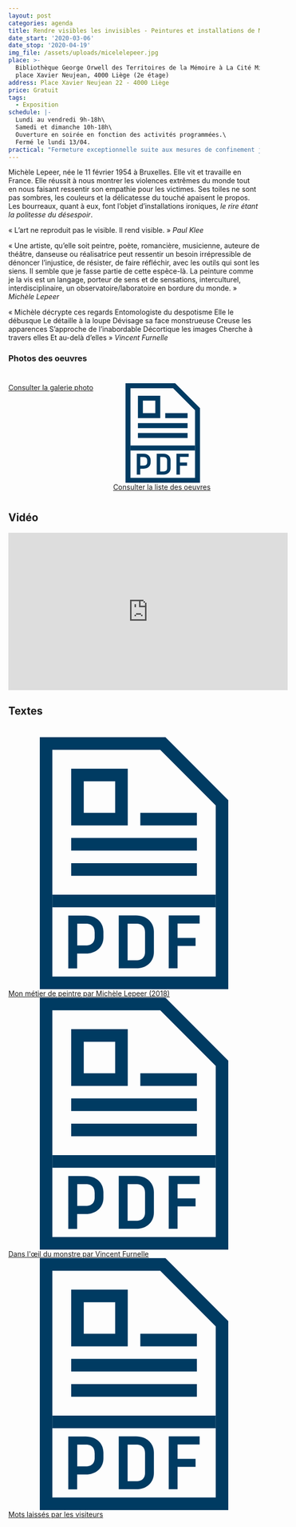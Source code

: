 ```yaml
---
layout: post
categories: agenda
title: Rendre visibles les invisibles - Peintures et installations de Michèle Lepeer
date_start: '2020-03-06'
date_stop: '2020-04-19'
img_file: /assets/uploads/micelelepeer.jpg
place: >-
  Bibliothèque George Orwell des Territoires de la Mémoire à La Cité Miroir, 22
  place Xavier Neujean, 4000 Liège (2e étage)
address: Place Xavier Neujean 22 - 4000 Liège
price: Gratuit
tags:
  - Exposition
schedule: |-
  Lundi au vendredi 9h-18h\
  Samedi et dimanche 10h-18h\
  Ouverture en soirée en fonction des activités programmées.\
  Fermé le lundi 13/04.
practical: "Fermeture exceptionnelle suite aux mesures de confinement jusqu'au 3 avril.\n\nVisite animée pour les groupes le lundi à 15 h et le vendredi à 13 h et à 15 h :\n\n* Durée\_: 1 h\n* Gratuit\n* 15 personnes max\n* À partir de 15 ans\n\nRéservation\_:\n\n* [bibliotheque@territoires-memoire.be](<* bibliotheque@territoires-memoire.be>)\n* 04\_232\_70\_62"
---
```

Michèle Lepeer, née le 11 février 1954 à Bruxelles. Elle vit et travaille en France. Elle réussit à nous montrer les violences extrêmes du monde tout en nous faisant ressentir son empathie pour les victimes. Ses toiles ne sont pas sombres, les couleurs et la délicatesse du touché apaisent le propos. Les bourreaux, quant à eux, font l’objet d’installations ironiques, *le rire étant la politesse du désespoir*.

« L’art ne reproduit pas le visible. Il rend visible. » *Paul Klee*

« Une artiste, qu’elle soit peintre, poète, romancière, musicienne, auteure de théâtre, danseuse ou réalisatrice peut ressentir un besoin irrépressible de dénoncer l’injustice, de résister, de faire réfléchir, avec les outils qui sont les siens. Il semble que je fasse partie de cette espèce-là. La peinture comme je la vis est un langage, porteur de sens et de sensations, interculturel, interdisciplinaire, un observatoire/laboratoire en bordure du monde. » *Michèle Lepeer*

« Michèle décrypte ces regards Entomologiste du despotisme
Elle le débusque
Le détaille à la loupe
Dévisage sa face monstrueuse
Creuse les apparences
S’approche de l’inabordable
Décortique les images
Cherche à travers elles
Et au-delà d’elles »
*Vincent Furnelle*

### Photos des oeuvres

<div style="display:flex;flex-wrap:wrap;align-items: flex-start;margin: 40px 0;">
        <p style="margin: 0px 40px 20px 0;"><a class="button button--blue" href="https://www.flickr.com/photos/territoires/albums/72157713518444447" target="_blank" rel="noopener" style="margin-top: 0;">Consulter la galerie photo</a></p>
<div style="margin:0;" class="card card--one card--pdf-link card--centered card--no-margin-bottom"><div class="pdf-link"><a class="pdf-link__link color-white" href="/assets/uploads/rendre-visibles-les-invisibles-peintures-et-installations-de-miche-le-lepeer-liste-des-oeuvres.pdf"><svg class="pdf-link__img" xmlns="http://www.w3.org/2000/svg" viewBox="0 0 50 50"><style>.pdf-link__img--color{fill:#003b62}</style><path class="pdf-link__img--color" d="M30.21 2.5l11.04 11.04V47.5H8.75v-45h21.46M31.25 0h-25v50h37.5V12.5L31.25 0z"></path> <path class="pdf-link__img--color" d="M21.25 8.75V15H15V8.75h6.25m2.5-2.5H12.5V17.5h11.25V6.25zM37.5 15H26.25v2.5H37.5V15zm0 5h-25v2.5h25V20zm0 5h-25v2.5h25V25zm3.75 6.25H8.75v2.5h32.5v-2.5zm-22.34 7.33v1.14c0 1.81-1.36 3.21-3.55 3.21h-1.68v2.95h-1.76v-10.5h3.44c2.19 0 3.55 1.4 3.55 3.2zm-1.75.1c0-.9-.45-1.67-1.79-1.67H13.7v4.32h1.68c1.34 0 1.79-.79 1.79-1.69v-.96zm11.79-.1v4.09c0 1.8-1.36 3.2-3.55 3.2h-3.44v-10.5h3.44c2.17.01 3.55 1.41 3.55 3.21zm-1.76.1c0-.9-.45-1.67-1.79-1.67h-1.68v7.27h1.68c1.34 0 1.79-.77 1.79-1.67v-3.93zm6.47-1.69v2.83h3.58v1.61h-3.58v4.44H31.9v-10.5h6.15v1.61h-4.39v.01z"></path> </svg>
        <span class="pdf-link__text">
            Consulter la liste des oeuvres
        </span>
    </a>
</div></div>
</div>

## Vidéo

<iframe width="560" height="315" src="https://www.youtube.com/embed/AjXhKQcG-vE" frameborder="0" allow="accelerometer; autoplay; encrypted-media; gyroscope; picture-in-picture" allowfullscreen></iframe>

## Textes

<div class="containers containers--third" style="margin-top:40px">
			<div class="container container--third">
				<div class="card card--one card--pdf-link card--centered card--small-text"><div class="pdf-link"><a class="pdf-link__link color-white" href="/assets/uploads/mon-me-tier-de-peintre_re-sume-intervention-fribourg-ch-12-2018.pdf"><svg class="pdf-link__img" xmlns="http://www.w3.org/2000/svg" viewBox="0 0 50 50"><style>.pdf-link__img--color{fill:#003b62}</style><path class="pdf-link__img--color" d="M30.21 2.5l11.04 11.04V47.5H8.75v-45h21.46M31.25 0h-25v50h37.5V12.5L31.25 0z"></path> <path class="pdf-link__img--color" d="M21.25 8.75V15H15V8.75h6.25m2.5-2.5H12.5V17.5h11.25V6.25zM37.5 15H26.25v2.5H37.5V15zm0 5h-25v2.5h25V20zm0 5h-25v2.5h25V25zm3.75 6.25H8.75v2.5h32.5v-2.5zm-22.34 7.33v1.14c0 1.81-1.36 3.21-3.55 3.21h-1.68v2.95h-1.76v-10.5h3.44c2.19 0 3.55 1.4 3.55 3.2zm-1.75.1c0-.9-.45-1.67-1.79-1.67H13.7v4.32h1.68c1.34 0 1.79-.79 1.79-1.69v-.96zm11.79-.1v4.09c0 1.8-1.36 3.2-3.55 3.2h-3.44v-10.5h3.44c2.17.01 3.55 1.41 3.55 3.21zm-1.76.1c0-.9-.45-1.67-1.79-1.67h-1.68v7.27h1.68c1.34 0 1.79-.77 1.79-1.67v-3.93zm6.47-1.69v2.83h3.58v1.61h-3.58v4.44H31.9v-10.5h6.15v1.61h-4.39v.01z"></path> </svg>
        <span class="pdf-link__text">
            Mon métier de peintre par Michèle Lepeer (2018)
        </span>
    </a>
</div></div>
			</div>
			<div class="container container--third">
				<div class="card card--one card--pdf-link card--centered card--small-text"><div class="pdf-link"><a class="pdf-link__link color-white" href="/assets/uploads/dans-l-oeil-du-monstre-par-vincent-furnelle.pdf"><svg class="pdf-link__img" xmlns="http://www.w3.org/2000/svg" viewBox="0 0 50 50"><style>.pdf-link__img--color{fill:#003b62}</style><path class="pdf-link__img--color" d="M30.21 2.5l11.04 11.04V47.5H8.75v-45h21.46M31.25 0h-25v50h37.5V12.5L31.25 0z"></path> <path class="pdf-link__img--color" d="M21.25 8.75V15H15V8.75h6.25m2.5-2.5H12.5V17.5h11.25V6.25zM37.5 15H26.25v2.5H37.5V15zm0 5h-25v2.5h25V20zm0 5h-25v2.5h25V25zm3.75 6.25H8.75v2.5h32.5v-2.5zm-22.34 7.33v1.14c0 1.81-1.36 3.21-3.55 3.21h-1.68v2.95h-1.76v-10.5h3.44c2.19 0 3.55 1.4 3.55 3.2zm-1.75.1c0-.9-.45-1.67-1.79-1.67H13.7v4.32h1.68c1.34 0 1.79-.79 1.79-1.69v-.96zm11.79-.1v4.09c0 1.8-1.36 3.2-3.55 3.2h-3.44v-10.5h3.44c2.17.01 3.55 1.41 3.55 3.21zm-1.76.1c0-.9-.45-1.67-1.79-1.67h-1.68v7.27h1.68c1.34 0 1.79-.77 1.79-1.67v-3.93zm6.47-1.69v2.83h3.58v1.61h-3.58v4.44H31.9v-10.5h6.15v1.61h-4.39v.01z"></path> </svg>
        <span class="pdf-link__text">
            Dans l'œil du monstre par Vincent Furnelle
        </span>
    </a>
</div></div>
			</div>
			<div class="container container--third">
				<div class="card card--one card--pdf-link card--centered card--small-text"><div class="pdf-link"><a class="pdf-link__link color-white" href="/assets/uploads/rendre-visible-les-invisibles-mots-laisse-s-par-les-gens.pdf"><svg class="pdf-link__img" xmlns="http://www.w3.org/2000/svg" viewBox="0 0 50 50"><style>.pdf-link__img--color{fill:#003b62}</style><path class="pdf-link__img--color" d="M30.21 2.5l11.04 11.04V47.5H8.75v-45h21.46M31.25 0h-25v50h37.5V12.5L31.25 0z"></path> <path class="pdf-link__img--color" d="M21.25 8.75V15H15V8.75h6.25m2.5-2.5H12.5V17.5h11.25V6.25zM37.5 15H26.25v2.5H37.5V15zm0 5h-25v2.5h25V20zm0 5h-25v2.5h25V25zm3.75 6.25H8.75v2.5h32.5v-2.5zm-22.34 7.33v1.14c0 1.81-1.36 3.21-3.55 3.21h-1.68v2.95h-1.76v-10.5h3.44c2.19 0 3.55 1.4 3.55 3.2zm-1.75.1c0-.9-.45-1.67-1.79-1.67H13.7v4.32h1.68c1.34 0 1.79-.79 1.79-1.69v-.96zm11.79-.1v4.09c0 1.8-1.36 3.2-3.55 3.2h-3.44v-10.5h3.44c2.17.01 3.55 1.41 3.55 3.21zm-1.76.1c0-.9-.45-1.67-1.79-1.67h-1.68v7.27h1.68c1.34 0 1.79-.77 1.79-1.67v-3.93zm6.47-1.69v2.83h3.58v1.61h-3.58v4.44H31.9v-10.5h6.15v1.61h-4.39v.01z"></path> </svg>
        <span class="pdf-link__text">
            Mots laissés par les visiteurs
        </span>
    </a>
</div></div>
			</div>
		</div>
